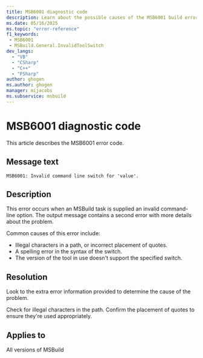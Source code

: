 ```yaml
---
title: MSB6001 diagnostic code
description: Learn about the possible causes of the MSB6001 build error and get troubleshooting tips.
ms.date: 05/16/2025
ms.topic: "error-reference"
f1_keywords:
 - MSB6001
 - MSBuild.General.InvalidToolSwitch
dev_langs:
  - "VB"
  - "CSharp"
  - "C++"
  - "FSharp"
author: ghogen
ms.author: ghogen
manager: mijacobs
ms.subservice: msbuild
---
```

# MSB6001 diagnostic code

<!-- :::ErrorDefinitionDescription::: -->
<!-- :::editable-content name="introDescription"::: -->
This article describes the MSB6001 error code.
<!-- :::editable-content-end::: -->

## Message text

<!-- :::editable-content name="messageText"::: -->
`MSB6001: Invalid command line switch for 'value'.`
<!-- :::editable-content-end::: -->
<!-- MSB6001: Invalid command line switch for "{0}". {1} -->

<!-- :::editable-content name="postOutputDescription"::: -->
## Description

This error occurs when an MSBuild task is supplied an invalid command-line option. The output message contains a second error with more details about the problem.

Common causes of this error include:

- Illegal characters in a path, or incorrect placement of quotes.
- A spelling error in the syntax of the switch.
- The version of the tool in use doesn't support the specified switch.

## Resolution

Look to the extra error information provided to determine the cause of the problem.

Check for illegal characters in the path. Confirm the placement of quotes to ensure they're used appropriately.
<!-- :::editable-content-end::: -->
<!-- :::ErrorDefinitionDescription-end::: -->

## Applies to

All versions of MSBuild
